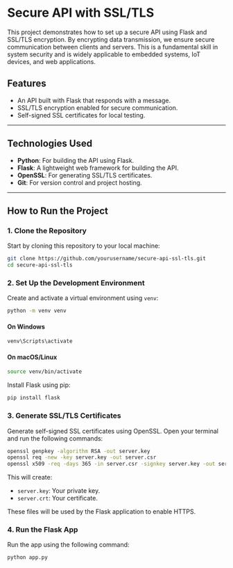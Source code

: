 # Secure API with SSL/TLS

This project demonstrates how to set up a secure API using Flask and SSL/TLS encryption. By encrypting data transmission, we ensure secure communication between clients and servers. This is a fundamental skill in system security and is widely applicable to embedded systems, IoT devices, and web applications.

## Features
- An API built with Flask that responds with a message.
- SSL/TLS encryption enabled for secure communication.
- Self-signed SSL certificates for local testing.

---

## Technologies Used
- **Python**: For building the API using Flask.
- **Flask**: A lightweight web framework for building the API.
- **OpenSSL**: For generating SSL/TLS certificates.
- **Git**: For version control and project hosting.

---

## How to Run the Project

### 1. Clone the Repository
Start by cloning this repository to your local machine:
```bash
git clone https://github.com/yourusername/secure-api-ssl-tls.git
cd secure-api-ssl-tls
```

### 2. Set Up the Development Environment
Create and activate a virtual environment using `venv`:

```bash
python -m venv venv
```
#### On Windows
```bash
venv\Scripts\activate
```

#### On macOS/Linux
```bash
source venv/bin/activate
```
Install Flask using pip:

```bash
pip install flask
```

### 3. Generate SSL/TLS Certificates
Generate self-signed SSL certificates using OpenSSL. Open your terminal and run the following commands:

```bash
openssl genpkey -algorithm RSA -out server.key
openssl req -new -key server.key -out server.csr
openssl x509 -req -days 365 -in server.csr -signkey server.key -out server.crt
```

This will create:
- `server.key`: Your private key.
- `server.crt`: Your certificate.

These files will be used by the Flask application to enable HTTPS.

### 4. Run the Flask App
Run the app using the following command:

```bash
python app.py
```
